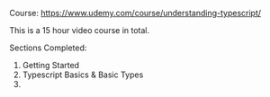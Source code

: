 Course: https://www.udemy.com/course/understanding-typescript/

This is a 15 hour video course in total.

Sections Completed:

1. Getting Started
2. Typescript Basics & Basic Types
3.

